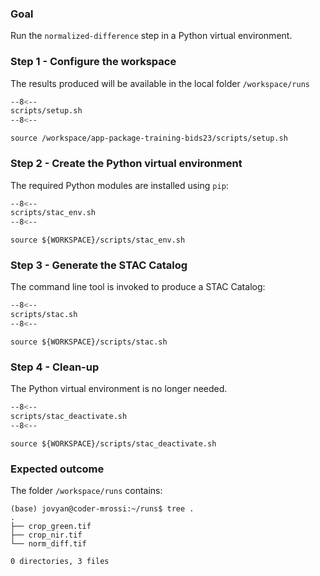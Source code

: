 ### Goal

Run the `normalized-difference` step in a Python virtual environment.

### Step 1 - Configure the workspace

The results produced will be available in the local folder `/workspace/runs`

```bash linenums="1" hl_lines="2-4" title="terminal"
--8<--
scripts/setup.sh
--8<--
```

```
source /workspace/app-package-training-bids23/scripts/setup.sh
```

### Step 2 - Create the Python virtual environment

The required Python modules are installed using `pip`:

```bash linenums="1" hl_lines="3" title="terminal"
--8<--
scripts/stac_env.sh
--8<--
```

```
source ${WORKSPACE}/scripts/stac_env.sh
```

### Step 3 - Generate the STAC Catalog

The command line tool is invoked to produce a STAC Catalog:

```bash linenums="1" hl_lines="7-9"  title="terminal"
--8<--
scripts/stac.sh
--8<--
```

```
source ${WORKSPACE}/scripts/stac.sh
```

### Step 4 - Clean-up

The Python virtual environment is no longer needed.

```bash linenums="1" title="terminal"
--8<--
scripts/stac_deactivate.sh
--8<--
```

```
source ${WORKSPACE}/scripts/stac_deactivate.sh
```

### Expected outcome

The folder `/workspace/runs` contains: 

```
(base) jovyan@coder-mrossi:~/runs$ tree .
.
├── crop_green.tif
├── crop_nir.tif
└── norm_diff.tif

0 directories, 3 files
```
